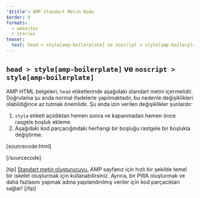 ```yaml
---
'$title': AMP Standart Metin Kodu
$order: 9
formats:
  - websites
  - stories
teaser:
  text: head > style[amp-boilerplate] ve noscript > style[amp-boilerplate]
---
```


<!--
This file is imported from https://github.com/ampproject/amphtml/blob/main/docs/spec/amp-boilerplate.md.
Please do not change this file.
If you have found a bug or an issue please
have a look and request a pull request there.
-->

<!---
Copyright 2015 The AMP HTML Authors. All Rights Reserved.

Licensed under the Apache License, Version 2.0 (the "License");
you may not use this file except in compliance with the License.
You may obtain a copy of the License at

      http://www.apache.org/licenses/LICENSE-2.0

Unless required by applicable law or agreed to in writing, software
distributed under the License is distributed on an "AS-IS" BASIS,
WITHOUT WARRANTIES OR CONDITIONS OF ANY KIND, either express or implied.
See the License for the specific language governing permissions and
limitations under the License.
-->

## `head > style[amp-boilerplate]` ve `noscript > style[amp-boilerplate]` <a name="head--styleamp-boilerplate-and-noscript--styleamp-boilerplate"></a>

AMP HTML belgeleri, `head` etiketlerinde aşağıdaki standart metni içermelidir. Doğrulama şu anda normal ifadelerle yapılmaktadır, bu nedenle değişiklikleri olabildiğince az tutmak önemlidir. Şu anda izin verilen değişiklikler şunlardır:

1. `style` etiketi açıldıktan hemen sonra ve kapanmadan hemen önce rasgele boşluk ekleme
2. Aşağıdaki kod parçacığındaki herhangi bir boşluğu rastgele bir boşlukla değiştirme.

<!-- prettier-ignore-start -->

[sourcecode:html]
<style amp-boilerplate>body{-webkit-animation:-amp-start 8s steps(1,end) 0s 1 normal both;-moz-animation:-amp-start 8s steps(1,end) 0s 1 normal both;-ms-animation:-amp-start 8s steps(1,end) 0s 1 normal both;animation:-amp-start 8s steps(1,end) 0s 1 normal both}@-webkit-keyframes -amp-start{from{visibility:hidden}to{visibility:visible}}@-moz-keyframes -amp-start{from{visibility:hidden}to{visibility:visible}}@-ms-keyframes -amp-start{from{visibility:hidden}to{visibility:visible}}@-o-keyframes -amp-start{from{visibility:hidden}to{visibility:visible}}@keyframes -amp-start{from{visibility:hidden}to{visibility:visible}}</style><noscript><style amp-boilerplate>body{-webkit-animation:none;-moz-animation:none;-ms-animation:none;animation:none}</style></noscript>
[/sourcecode]

<!-- prettier-ignore-end -->

[tip] [Standart metin oluşturucuyu](https://amp.dev/boilerplate), AMP sayfanız için hızlı bir şekilde temel bir iskelet oluşturmak için kullanabilirsiniz. Ayrıca, bir PWA oluşturmak ve daha fazlasını yapmak adına yapılandırılmış veriler için kod parçacıkları sağlar! [/tip]
